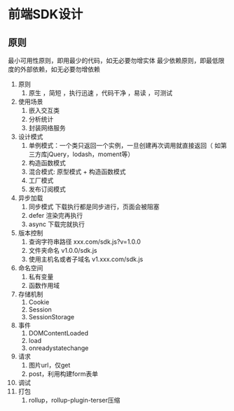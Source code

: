 # 前端SDK设计

## 原则

最小可用性原则，即用最少的代码，如无必要勿增实体
最少依赖原则，即最低限度的外部依赖，如无必要勿增依赖

1. 原则
   1. 原生 ，简短 ，执行迅速 ，代码干净 ，易读 ，可测试
2. 使用场景
   1. 嵌入交互类
   2. 分析统计
   3. 封装网络服务
3. 设计模式
   1. 单例模式：一个类只返回一个实例，一旦创建再次调用就直接返回（ 如第三方库jQuery，lodash，moment等）
   2. 构造函数模式
   3. 混合模式: 原型模式 + 构造函数模式
   4. 工厂模式
   5. 发布订阅模式
4. 异步加载
   1. 同步模式 下载执行都是同步进行，页面会被阻塞
   2. defer 渲染完再执行
   3. async 下载完就执行
5. 版本控制
   1. 查询字符串路径 xxx.com/sdk.js?v=1.0.0
   2. 文件夹命名 v1.0.0/sdk.js
   3. 使用主机名或者子域名 v1.xxx.com/sdk.js
6. 命名空间
   1. 私有变量
   2. 函数作用域
7. 存储机制
   1. Cookie
   2. Session
   3. SessionStorage
8. 事件
   1. DOMContentLoaded
   2. load
   3. onreadystatechange
9. 请求
   1. 图片url，仅get
   2. post，利用构建form表单
10. 调试
11. 打包
    1. rollup，rollup-plugin-terser压缩
